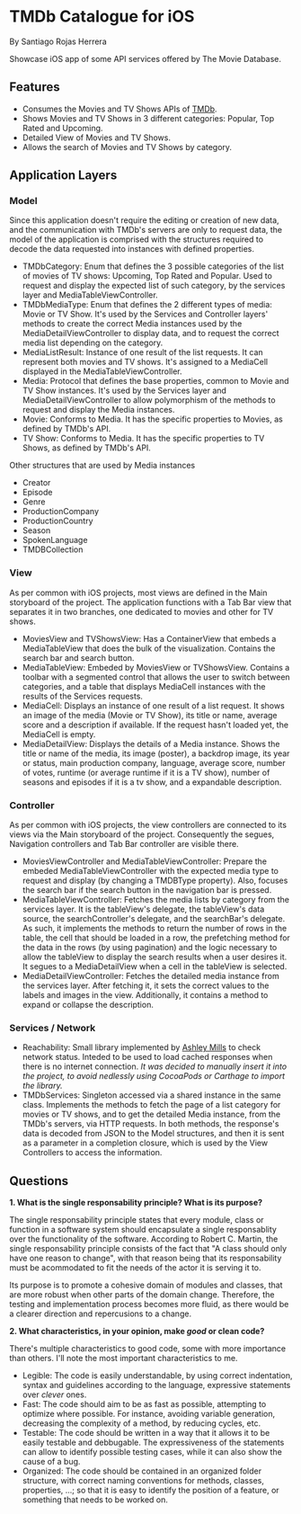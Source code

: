 # TMDb Catalogue for iOS
By Santiago Rojas Herrera

Showcase iOS app of some API services offered by The Movie Database.

## Features
- Consumes the Movies and TV Shows APIs of [TMDb](https://developers.themoviedb.org/3/).
- Shows Movies and TV Shows in 3 different categories: Popular, Top Rated and Upcoming.
- Detailed View of Movies and TV Shows.
- Allows the search of Movies and TV Shows by category.

## Application Layers

### Model
Since this application doesn't require the editing or creation of new data, and the communication with TMDb's servers are only to request data, the model of the application is comprised with the structures required to decode the data requested into instances with defined properties.

* TMDbCategory: Enum that defines the 3 possible categories of the list of movies of TV shows: Upcoming, Top Rated and Popular. Used to request and display the expected list of such category, by the services layer and MediaTableViewController.
* TMDbMediaType: Enum that defines the 2 different types of media: Movie or TV Show. It's used by the Services and Controller layers' methods to create the correct Media instances used by the MediaDetailViewController to display data, and to request the correct media list depending on the category.
* MediaListResult: Instance of one result of the list requests. It can represent both movies and TV shows. It's assigned to a MediaCell displayed in the MediaTableViewController.
* Media: Protocol that defines the base properties, common to Movie and TV Show instances. It's used by the Services layer and MediaDetailViewController to allow polymorphism of the methods to request and display the Media instances.
* Movie: Conforms to Media. It has the specific properties to Movies, as defined by TMDb's API.
* TV Show: Conforms to Media. It has the specific properties to TV Shows, as defined by TMDb's API.

Other structures that are used by Media instances
* Creator
* Episode
* Genre
* ProductionCompany
* ProductionCountry
* Season
* SpokenLanguage
* TMDBCollection


### View
As per common with iOS projects, most views are defined in the Main storyboard of the project. The application functions with a Tab Bar view that separates it in two branches, one dedicated to movies and other for TV shows.

* MoviesView and TVShowsView: Has a ContainerView that embeds a MediaTableView that does the bulk of the visualization. Contains the search bar and search button.
* MediaTableView: Embeded by MoviesView or TVShowsView. Contains a toolbar with a segmented control that allows the user to switch between categories, and a table that displays MediaCell instances with the results of the Services requests.
* MediaCell: Displays an instance of one result of a list request. It shows an image of the media (Movie or TV Show), its title or name, average score and a description if available. If the request hasn't loaded yet, the MediaCell is empty.
* MediaDetailView: Displays the details of a Media instance. Shows the title or name of the media, its image (poster), a backdrop image, its year or status, main production company, language, average score, number of votes, runtime (or average runtime if it is a TV show), number of seasons and episodes if it is a tv show, and a expandable description.

### Controller
As per common with iOS projects, the view controllers are connected to its views via the Main storyboard of the project. Consequently the segues, Navigation controllers and Tab Bar controller are visible there.

* MoviesViewController and MediaTableViewController: Prepare the embeded MediaTableViewController with the expected media type to request and display (by changing a TMDBType property). Also, focuses the search bar if the search button in the navigation bar is pressed.
* MediaTableViewController: Fetches the media lists by category from the services layer. It is the tableView's delegate, the tableView's data source, the searchController's delegate, and the searchBar's delegate. As such, it implements the methods to return the number of rows in the table, the cell that should be loaded in a row, the prefetching method for the data in the rows (by using pagination) and the logic necessary to allow the tableView to display the search results when a user desires it. It segues to a MediaDetailView when a cell in the tableView is selected.
* MediaDetailViewController: Fetches the detailed media instance from the services layer. After fetching it, it sets the correct values to the labels and images in the view. Additionally, it contains a method to expand or collapse the description.

### Services / Network

* Reachability: Small library implemented by [Ashley Mills](https://github.com/ashleymills/Reachability.swift) to check network status. Inteded to be used to load cached responses when there is no internet connection. *It was decided to manually insert it into the project, to avoid nedlessly using CocoaPods or Carthage to import the library.*
* TMDbServices: Singleton accessed via a shared instance in the same class. Implements the methods to fetch the page of a list category for movies or TV shows, and to get the detailed Media instance, from the TMDb's servers, via HTTP requests. In both methods, the response's data is decoded from JSON to the Model structures, and then it is sent as a parameter in a completion closure, which is used by the View Controllers to access the information.

## Questions

**1. What is the single responsability principle? What is its purpose?**

The single responsability principle states that every module, class or function in a software system should encapsulate a single responsablity over the functionality of the software. According to Robert C. Martin, the single responsability principle consists of the fact that "A class should only have one reason to change", with that reason being that its responsability must be acommodated to fit the needs of the actor it is serving it to.

Its purpose is to promote a cohesive domain of modules and classes, that are more robust when other parts of the domain change. Therefore, the testing and implementation process becomes more fluid, as there would be a clearer direction and repercusions to a change.

**2. What characteristics, in your opinion, make *good* or clean code?**

There's multiple characteristics to good code, some with more importance than others. I'll note the most important characteristics to me.

* Legible: The code is easily understandable, by using correct indentation, syntax and guidelines according to the language, expressive statements over *clever* ones.
* Fast: The code should aim to be as fast as possible, attempting to optimize where possible. For instance, avoiding variable generation, decreasing the complexity of a method, by reducing cycles, etc.
* Testable: The code should be written in a way that it allows it to be easily testable and debbugable. The expressiveness of the statements can allow to identify possible testing cases, while it can also show the cause of a bug.
* Organized: The code should be contained in an organized folder structure, with correct naming conventions for methods, classes, properties, ...; so that it is easy to identify the position of a feature, or something that needs to be worked on.

